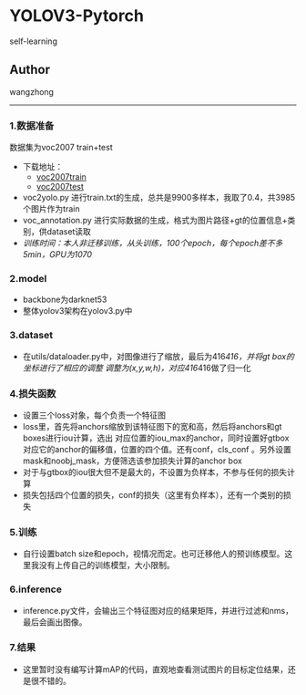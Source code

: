 # YOLOV3-Pytorch
self-learning

## Author
wangzhong

---
### 1.数据准备
数据集为voc2007 train+test
* 下载地址：
    * [voc2007train](http://host.robots.ox.ac.uk/pascal/VOC/voc2007/VOCtrainval_06-Nov-2007.tar)
    * [voc2007test](http://host.robots.ox.ac.uk/pascal/VOC/voc2007/VOCtest_06-Nov-2007.tar)
* voc2yolo.py 进行train.txt的生成，总共是9900多样本，我取了0.4，共3985个图片作为train
* voc_annotation.py  进行实际数据的生成，格式为图片路径+gt的位置信息+类别，供dataset读取
* _训练时间：本人非迁移训练，从头训练，100个epoch，每个epoch差不多5min，GPU为1070_

### 2.model
* backbone为darknet53
* 整体yolov3架构在yolov3.py中

### 3.dataset
* 在utils/dataloader.py中，对图像进行了缩放，最后为416*416，并将gt box的坐标进行了相应的调整
    调整为(x,y,w,h)，对应416*416做了归一化
  
### 4.损失函数
* 设置三个loss对象，每个负责一个特征图
* loss里，首先将anchors缩放到该特征图下的宽和高，然后将anchors和gt boxes进行iou计算，选出
    对应位置的iou_max的anchor，同时设置好gtbox对应它的anchor的偏移值，位置的四个值。还有conf，cls_conf
    。另外设置mask和noobj_mask，方便筛选该参加损失计算的anchor box
* 对于与gtbox的iou很大但不是最大的，不设置为负样本，不参与任何的损失计算
* 损失包括四个位置的损失，conf的损失（这里有负样本），还有一个类别的损失

### 5.训练
* 自行设置batch size和epoch，视情况而定。也可迁移他人的预训练模型。这里我没有上传自己的训练模型，大小限制。

### 6.inference
* inference.py文件，会输出三个特征图对应的结果矩阵，并进行过滤和nms，最后会画出图像。
### 7.结果
* 这里暂时没有编写计算mAP的代码，直观地查看测试图片的目标定位结果，还是很不错的。